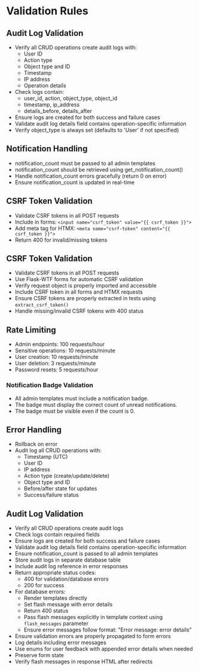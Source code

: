 # Validation Rules

## Audit Log Validation
- Verify all CRUD operations create audit logs with:
  - User ID
  - Action type
  - Object type and ID
  - Timestamp
  - IP address
  - Operation details
- Check logs contain:
  - user_id, action, object_type, object_id
  - timestamp, ip_address
  - details_before, details_after
- Ensure logs are created for both success and failure cases
- Validate audit log details field contains operation-specific information
- Verify object_type is always set (defaults to 'User' if not specified)

## Notification Handling
- notification_count must be passed to all admin templates
- notification_count should be retrieved using get_notification_count()
- Handle notification_count errors gracefully (return 0 on error)
- Ensure notification_count is updated in real-time

## CSRF Token Validation
- Validate CSRF tokens in all POST requests
- Include in forms: `<input name="csrf_token" value="{{ csrf_token }}">`
- Add meta tag for HTMX: `<meta name="csrf-token" content="{{ csrf_token }}">`
- Return 400 for invalid/missing tokens

## CSRF Token Validation
- Validate CSRF tokens in all POST requests
- Use Flask-WTF forms for automatic CSRF validation
- Verify request object is properly imported and accessible
- Include CSRF token in all forms and HTMX requests
- Ensure CSRF tokens are properly extracted in tests using `extract_csrf_token()`
- Handle missing/invalid CSRF tokens with 400 status

## Rate Limiting
- Admin endpoints: 100 requests/hour
- Sensitive operations: 10 requests/minute
- User creation: 10 requests/minute
- User deletion: 3 requests/minute
- Password resets: 5 requests/hour

### Notification Badge Validation
- All admin templates must include a notification badge.
- The badge must display the correct count of unread notifications.
- The badge must be visible even if the count is 0.

## Error Handling
- Rollback on error
- Audit log all CRUD operations with:
  - Timestamp (UTC)
  - User ID
  - IP address
  - Action type (create/update/delete)
  - Object type and ID
  - Before/after state for updates
  - Success/failure status

## Audit Log Validation
- Verify all CRUD operations create audit logs
- Check logs contain required fields
- Ensure logs are created for both success and failure cases
- Validate audit log details field contains operation-specific information
- Ensure notification_count is passed to all admin templates
- Store audit logs in separate database table
- Include audit log reference in error responses
- Return appropriate status codes:
  - 400 for validation/database errors
  - 200 for success
- For database errors:
  - Render templates directly
  - Set flash message with error details
  - Return 400 status
  - Pass flash messages explicitly in template context using `flash_messages` parameter
  - Ensure error messages follow format: "Error message: error details"
- Ensure validation errors are properly propagated to form errors
- Log details including error messages
- Use enums for user feedback with appended error details when needed
- Preserve form state
- Verify flash messages in response HTML after redirects

